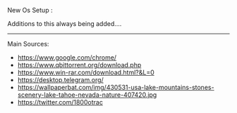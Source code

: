 New Os Setup :

Additions to this always being added....

***

Main Sources:

* https://www.google.com/chrome/
* https://www.qbittorrent.org/download.php
* https://www.win-rar.com/download.html?&L=0
* https://desktop.telegram.org/
* https://wallpaperbat.com/img/430531-usa-lake-mountains-stones-scenery-lake-tahoe-nevada-nature-407420.jpg
* https://twitter.com/1800otrac



